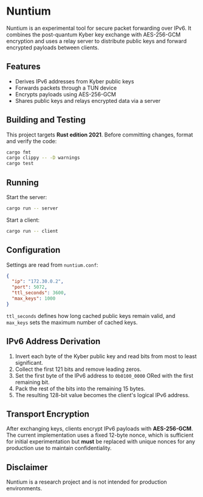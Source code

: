 # Nuntium

Nuntium is an experimental tool for secure packet forwarding over IPv6. It combines the post-quantum Kyber key exchange with AES-256-GCM encryption and uses a relay server to distribute public keys and forward encrypted payloads between clients.

## Features

- Derives IPv6 addresses from Kyber public keys
- Forwards packets through a TUN device
- Encrypts payloads using AES-256-GCM
- Shares public keys and relays encrypted data via a server

## Building and Testing

This project targets **Rust edition 2021**. Before committing changes, format and verify the code:

```bash
cargo fmt
cargo clippy -- -D warnings
cargo test
```

## Running

Start the server:

```bash
cargo run -- server
```

Start a client:

```bash
cargo run -- client
```

## Configuration

Settings are read from `nuntium.conf`:

```json
{
  "ip": "172.30.0.2",
  "port": 5072,
  "ttl_seconds": 3600,
  "max_keys": 1000
}
```

`ttl_seconds` defines how long cached public keys remain valid, and `max_keys` sets the maximum number of cached keys.

## IPv6 Address Derivation

1. Invert each byte of the Kyber public key and read bits from most to least significant.
2. Collect the first 121 bits and remove leading zeros.
3. Set the first byte of the IPv6 address to `0b0100_0000` ORed with the first remaining bit.
4. Pack the rest of the bits into the remaining 15 bytes.
5. The resulting 128-bit value becomes the client's logical IPv6 address.

## Transport Encryption

After exchanging keys, clients encrypt IPv6 payloads with **AES-256-GCM**. The current implementation uses a fixed 12-byte nonce, which is sufficient for initial experimentation but **must** be replaced with unique nonces for any production use to maintain confidentiality.

## Disclaimer

Nuntium is a research project and is not intended for production environments.

